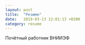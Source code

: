 ```yaml
---
layout: post
title:  "Резюме"
date:   2019-03-13 12:01:13 +0300
category: resume
---
```

Почётный работник ВНИИЭФ
